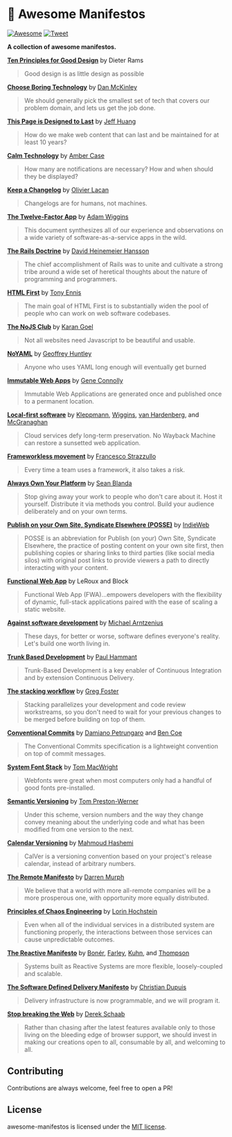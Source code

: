 # 📌 Awesome Manifestos

[![Awesome](https://awesome.re/badge-flat2.svg)](https://awesome.re) [![Tweet](https://img.shields.io/twitter/url/http/shields.io.svg?style=social)](https://twitter.com/intent/tweet?url=https%3A%2F%2Fgithub.com%2Fimsky%2Fawesome-manifestos&via=imskyco&text=Awesome%20Software%20Manifestos)

**A collection of awesome manifestos.**

**[Ten Principles for Good Design](https://tenprinciples.design)** by Dieter Rams<br>
  > Good design is as little design as possible

**[Choose Boring Technology](http://boringtechnology.club/)** by [Dan McKinley](https://mcfunley.com/)<br>
  > We should generally pick the smallest set of tech that covers our problem domain, and lets us get the job done.

**[This Page is Designed to Last](https://jeffhuang.com/designed_to_last/)** by [Jeff Huang](https://jeffhuang.com/)<br>
  > How do we make web content that can last and be maintained for at least 10 years?

**[Calm Technology](https://calmtech.com/)** by [Amber Case](https://www.caseorganic.com/)<br>
  > How many are notifications are necessary? How and when should they be displayed?

**[Keep a Changelog](https://keepachangelog.com)** by [Olivier Lacan](https://olivierlacan.com/)<br>
  > Changelogs are for humans, not machines.

**[The Twelve-Factor App](https://12factor.net/)** by [Adam Wiggins](https://adamwiggins.com/)<br>
  > This document synthesizes all of our experience and observations on a wide variety of software-as-a-service apps in the wild.

**[The Rails Doctrine](https://rubyonrails.org/doctrine/)** by [David Heinemeier Hansson](https://dhh.dk/)<br>
  > The chief accomplishment of Rails was to unite and cultivate a strong tribe around a wide set of heretical thoughts about the nature of programming and programmers.

**[HTML First](https://html-first.com/)** by [Tony Ennis](https://www.tonyennis.com/)<br>
  > The main goal of HTML First is to substantially widen the pool of people who can work on web software codebases.

**[The NoJS Club](https://nojs.club/)** by [Karan Goel](https://goel.io/)<br>
  > Not all websites need Javascript to be beautiful and usable.

**[NoYAML](https://noyaml.com/)** by [Geoffrey Huntley](https://ghuntley.com/)<br>
  > Anyone who uses YAML long enough will eventually get burned

**[Immutable Web Apps](https://immutablewebapps.org/)** by [Gene Connolly](https://twitter.com/geneconnolly)<br>
  > Immutable Web Applications are generated once and published once to a permanent location.

**[Local-first software](https://www.inkandswitch.com/local-first/)** by [Kleppmann](https://martin.kleppmann.com/), [Wiggins](https://adamwiggins.com/), [van Hardenberg](https://twitter.com/pvh), and [McGranaghan](https://markmcgranaghan.com/)<br>
  > Cloud services defy long-term preservation. No Wayback Machine can restore a sunsetted web application.

**[Frameworkless movement](https://www.frameworklessmovement.org/)** by [Francesco Strazzullo](https://www.francescostrazzullo.info/)<br>
  > Every time a team uses a framework, it also takes a risk.

**[Always Own Your Platform](http://www.alwaysownyourplatform.com/)** by [Sean Blanda](https://www.seanblanda.com/)<br>
  > Stop giving away your work to people who don't care about it. Host it yourself. Distribute it via methods you control. Build your audience deliberately and on your own terms.

**[Publish on your Own Site, Syndicate Elsewhere (POSSE)](https://indieweb.org/POSSE)** by [IndieWeb](https://indieweb.org)<br>
  > POSSE is an abbreviation for Publish (on your) Own Site, Syndicate Elsewhere, the practice of posting content on your own site first, then publishing copies or sharing links to third parties (like social media silos) with original post links to provide viewers a path to directly interacting with your content.

**[Functional Web App](https://fwa.dev/)** by LeRoux and Block<br>
  > Functional Web App (FWA)...empowers developers with the flexibility of dynamic, full-stack applications paired with the ease of scaling a static website.

**[Against software development](http://www.rntz.net/post/against-software-development.html)** by [Michael Arntzenius](http://www.rntz.net/)<br>
  > These days, for better or worse, software defines everyone's reality. Let's build one worth living in.

**[Trunk Based Development](https://trunkbaseddevelopment.com/)** by [Paul Hammant](https://paulhammant.com/)<br>
  > Trunk-Based Development is a key enabler of Continuous Integration and by extension Continuous Delivery.

**[The stacking workflow](https://stacking.dev/)** by [Greg Foster](https://www.gregfoster.dev/)<br>
  > Stacking parallelizes your development and code review workstreams, so you don't need to wait for your previous changes to be merged before building on top of them.

**[Conventional Commits](https://www.conventionalcommits.org)** by [Damiano Petrungaro](https://www.damianopetrungaro.com/) and [Ben Coe](https://twitter.com/benjamincoe)<br>
  > The Conventional Commits specification is a lightweight convention on top of commit messages.

**[System Font Stack](https://systemfontstack.com/)** by [Tom MacWright](https://macwright.com/)<br>
  > Webfonts were great when most computers only had a handful of good fonts pre-installed.

**[Semantic Versioning](https://semver.org/)** by [Tom Preston-Werner](https://tom.preston-werner.com/)<br>
  > Under this scheme, version numbers and the way they change convey meaning about the underlying code and what has been modified from one version to the next.

**[Calendar Versioning](https://calver.org/)** by [Mahmoud Hashemi](https://sedimental.org/)<br>
  > CalVer is a versioning convention based on your project's release calendar, instead of arbitrary numbers.

**[The Remote Manifesto](https://about.gitlab.com/company/culture/all-remote/)** by [Darren Murph](https://twitter.com/darrenmurph)<br>
  > We believe that a world with more all-remote companies will be a more prosperous one, with opportunity more equally distributed.

**[Principles of Chaos Engineering](https://principlesofchaos.org/)** by [Lorin Hochstein](http://lorinhochstein.org/)<br>
  > Even when all of the individual services in a distributed system are functioning properly, the interactions between those services can cause unpredictable outcomes.

**[The Reactive Manifesto](https://www.reactivemanifesto.org/)** by [Bonér](http://jonasboner.com/), [Farley](http://www.davefarley.net/), [Kuhn](https://rolandkuhn.com/), and [Thompson](https://twitter.com/mjpt777)<br>
  > Systems built as Reactive Systems are more flexible, loosely-coupled and scalable.

**[The Software Defined Delivery Manifesto](https://sdd-manifesto.org/)** by [Christian Dupuis](https://twitter.com/cdupuis)<br>
  > Delivery infrastructure is now programmable, and we will program it.

**[Stop breaking the Web](https://eightsquaredsoftware.com/articles/web.html)** by [Derek Schaab](https://eightsquaredsoftware.com/articles/web.html)<br>
  > Rather than chasing after the latest features available only to those living on the bleeding edge of browser support, we should invest in making our creations open to all, consumable by all, and welcoming to all.

## Contributing

Contributions are always welcome, feel free to open a PR!

## License

awesome-manifestos is licensed under the [MIT license](./LICENSE).
